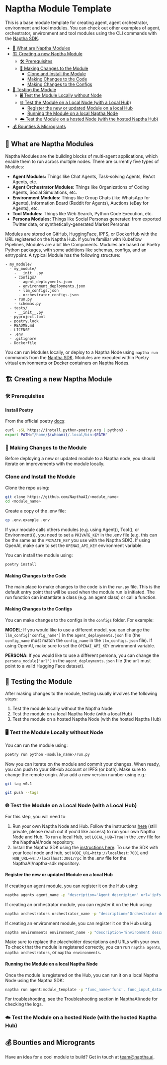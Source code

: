 # Naptha Module Template

This is a base module template for creating agent, agent orchestrator, environment and tool modules. You can check out other examples of agent, orchestrator, environment and tool modules using the CLI commands with the [Naptha SDK](https://github.com/NapthaAI/naptha-sdk). 

- [🧩 What are Naptha Modules](#-what-are-naptha-modules)
- [🏗 Creating a new Naptha Module](#-creating-a-new-naptha-module)
  - [🛠️ Prerequisites](#-prerequisites)
  - [🔧 Making Changes to the Module](#-making-changes-to-the-module)
    - [Clone and Install the Module](#clone-and-install-the-module)
    - [Making Changes to the Code](#making-changes-to-the-code)
    - [Making Changes to the Configs](#making-changes-to-the-configs)
- [🧪 Testing the Module](#-testing-the-module)
  - [🖥️ Test the Module Locally without Node](#-test-the-module-locally-without-node)
  - [🌐 Test the Module on a Local Node (with a Local Hub)](#-test-the-module-on-a-local-node-with-a-local-hub)
    - [Register the new or updated Module on a local Hub](#register-the-new-or-updated-module-on-a-local-hub)
    - [Running the Module on a local Naptha Node](#running-the-module-on-a-local-naptha-node)
  - [☁️ Test the Module on a hosted Node (with the hosted Naptha Hub)](#-test-the-module-on-a-hosted-node-with-the-hosted-naptha-hub)
- [💰 Bounties & Microgrants](#-bounties-and-microgrants)

## 🧩 What are Naptha Modules

Naptha Modules are the building blocks of multi-agent applications, which enable them to run across multiple nodes. There are currently five types of Modules:

- **Agent Modules:** Things like Chat Agents, Task-solving Agents, ReAct Agents, etc.
- **Agent Orchestrator Modules:** Things like Organizations of Coding Agents, Social Simulations, etc.
- **Environment Modules:** Things like Group Chats (like WhatsApp for Agents), Information Board (Reddit for Agents), Auctions (eBay for Agents), etc.
- **Tool Modules:** Things like Web Search, Python Code Execution, etc.
- **Persona Modules:** Things like Social Personas generated from exported Twitter data, or synthetically-generated Market Personas

Modules are stored on GitHub, HuggingFace, IPFS, or DockerHub with the URL registered on the Naptha Hub. If you're familiar with Kubeflow Pipelines, Modules are a bit like Components. Modules are based on Poetry Python packages, with some additions like schemas, configs, and an entrypoint. A typical Module has the following structure:

```
- my_module/
  - my_module/
    - __init__.py
    - configs/
      - agent_deployments.json
      - environment_deployments.json
      - llm_configs.json
      - orchestrator_configs.json
    - run.py
    - schemas.py
  - tests/
    - __init__.py
  - pyproject.toml
  - poetry.lock
  - README.md
  - LICENSE
  - .env
  - .gitignore
  - Dockerfile
```

You can run Modules locally, or deploy to a Naptha Node using `naptha run` commands from the [Naptha SDK](https://github.com/NapthaAI/naptha-sdk). Modules are executed within Poetry virtual environments or Docker containers on Naptha Nodes.

## 🏗 Creating a new Naptha Module

### 🛠 Prerequisites 

#### Install Poetry 

From the official poetry [docs](https://python-poetry.org/docs/#installing-with-the-official-installer):

```bash
curl -sSL https://install.python-poetry.org | python3 -
export PATH="/home/$(whoami)/.local/bin:$PATH"
```

### 🔧 Making Changes to the Module

Before deploying a new or updated module to a Naptha node, you should iterate on improvements with the module locally. 

### Clone and Install the Module

Clone the repo using:

```bash
git clone https://github.com/NapthaAI/<module_name>
cd <module_name>
```

Create a copy of the .env file:

```bash
cp .env.example .env
```

If your module calls others modules (e.g. using Agent(), Tool(), or Environment()), you need to set a ```PRIVATE_KEY``` in the .env file (e.g. this can be the same as the ```PRIVATE_KEY``` you use with the Naptha SDK). If using OpenAI, make sure to set the ```OPENAI_API_KEY``` environment variable.

You can install the module using:

```bash
poetry install
```

#### Making Changes to the Code

The main place to make changes to the code is in the ```run.py``` file. This is the default entry point that will be used when the module run is initiated. The run function can instantiate a class (e.g. an agent class) or call a function. 

#### Making Changes to the Configs

You can make changes to the configs in the ```configs``` folder. For example:

**MODEL**: If you would like to use a different model, you can change the ```llm_config['config_name']``` in the ```agent_deployments.json``` file (the ```config_name``` must match the ```config_name``` in the ```llm_configs.json``` file). If using OpenAI, make sure to set the ```OPENAI_API_KEY``` environment variable.

**PERSONA**: If you would like to use a different persona, you can change the ```persona_module['url']``` in the ```agent_deployments.json``` file (the ```url``` must point to a valid Hugging Face dataset).

## 🧪 Testing the Module

After making changes to the module, testing usually involves the following steps:

1. Test the module locally without the Naptha Node
2. Test the module on a local Naptha Node (with a local Hub)
3. Test the module on a hosted Naptha Node (with the hosted Naptha Hub)

### 🖥️ Test the Module Locally without Node

You can run the module using:

```bash
poetry run python <module_name>/run.py
```

Now you can iterate on the module and commit your changes. When ready, you can push to your GitHub account or IPFS (or both). Make sure to change the remote origin. Also add a new version number using e.g.:

```bash
git tag v0.1
```

```bash
git push --tags
```

### 🌐 Test the Module on a Local Node (with a Local Hub)

For this step, you will need to:

1. Run your own Naptha Node and Hub. Follow the instructions [here](https://github.com/NapthaAI/node) (still private, please reach out if you'd like access) to run your own Naptha Node and Hub. To run a local Hub, set ```LOCAL_HUB=True``` in the .env file for the NapthaAI/node repository.
2. Install the Naptha SDK using the [instructions here](https://github.com/NapthaAI/naptha-sdk). To use the SDK with your local node and hub, set ```NODE_URL=http://localhost:7001``` and ```HUB_URL=ws://localhost:3001/rpc``` in the .env file for the NapthaAI/naptha-sdk repository.

#### Register the new or updated Module on a local Hub

If creating an agent module, you can register it on the Hub using:

```bash
naptha agents agent_name -p "description='Agent description' url='ipfs://QmNer9SRKmJPv4Ae3vdVYo6eFjPcyJ8uZ2rRSYd3koT6jg' type='package' version='0.1'" 
```

If creating an orchestrator module, you can register it on the Hub using:

```bash
naptha orchestrators orchestrator_name -p "description='Orchestrator description' url='ipfs://QmNer9SRKmJPv4Ae3vdVYo6eFjPcyJ8uZ2rRSYd3koT6jg' type='package' version='0.1'" 
```

If creating an environment module, you can register it on the Hub using:

```bash
naptha environments environment_name -p "description='Environment description' url='ipfs://QmNer9SRKmJPv4Ae3vdVYo6eFjPcyJ8uZ2rRSYd3koT6jg' type='package' version='0.1'" 
```

Make sure to replace the placeholder descriptions and URLs with your own. To check that the module is registered correctly, you can run ```naptha agents```, ```naptha orchestrators```, or ```naptha environments```.

#### Running the Module on a local Naptha Node

Once the module is registered on the Hub, you can run it on a local Naptha Node using the Naptha SDK:

```bash
naptha run agent:module_template -p "func_name='func', func_input_data='gm...'" 
```

For troubleshooting, see the Troubleshooting section in NapthaAI/node for checking the logs.

### ☁️ Test the Module on a hosted Node (with the hosted Naptha Hub)

## 💰 Bounties and Microgrants

Have an idea for a cool module to build? Get in touch at team@naptha.ai.

